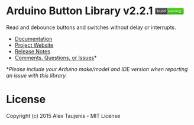 # Arduino Button Library v2.2.1 [![Build Passing](https://raw.githubusercontent.com/alextaujenis/RobotsBigData/gh-pages/src/images/passing.png)](https://github.com/alextaujenis/RBD_Button/blob/master/extras/unit_test/unit_test.ino)
Read and debounce buttons and switches without delay or interrupts.

* [Documentation](http://robotsbigdata.com/docs-arduino-button.html)
* [Project Website](http://robotsbigdata.com)
* [Release Notes](https://github.com/alextaujenis/RBD_Button/releases)
* [Comments, Questions, or Issues](https://github.com/alextaujenis/RBD_Button/issues/new)*

\**Please include your Arduino make/model and IDE version when reporting an issue with this library.*

# License
Copyright (c) 2015 Alex Taujenis - MIT License

